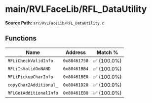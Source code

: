 # main/RVLFaceLib/RFL_DataUtility

**Source Path:** `src/RVLFaceLib/RFL_DataUtility.c`

## Functions

| Name | Address | Match % |
|------|---------|---------|
| `RFLiCheckValidInfo` | `0x80461750` | :white_check_mark: (100.0%) |
| `RFLiIsValidOnNAND` | `0x80461BB4` | :white_check_mark: (100.0%) |
| `RFLiPickupCharInfo` | `0x80461BE0` | :white_check_mark: (100.0%) |
| `copyChar2Additional_` | `0x80461D20` | :white_check_mark: (100.0%) |
| `RFLGetAdditionalInfo` | `0x80461EB0` | :white_check_mark: (100.0%) |